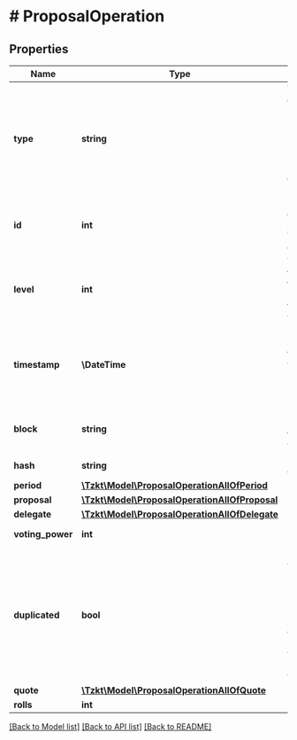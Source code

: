 # # ProposalOperation

## Properties

Name | Type | Description | Notes
------------ | ------------- | ------------- | -------------
**type** | **string** | Type of the operation, &#x60;proposal&#x60; - is used by bakers (delegates) to submit and/or upvote proposals to amend the protocol | [optional]
**id** | **int** | Unique ID of the operation, stored in the TzKT indexer database | [optional]
**level** | **int** | The height of the block from the genesis block, in which the operation was included | [optional]
**timestamp** | **\DateTime** | Datetime of the block, in which the operation was included (ISO 8601, e.g. &#x60;2020-02-20T02:40:57Z&#x60;) | [optional]
**block** | **string** | Hash of the block, in which the operation was included | [optional]
**hash** | **string** | Hash of the operation | [optional]
**period** | [**\Tzkt\Model\ProposalOperationAllOfPeriod**](ProposalOperationAllOfPeriod.md) |  | [optional]
**proposal** | [**\Tzkt\Model\ProposalOperationAllOfProposal**](ProposalOperationAllOfProposal.md) |  | [optional]
**delegate** | [**\Tzkt\Model\ProposalOperationAllOfDelegate**](ProposalOperationAllOfDelegate.md) |  | [optional]
**voting_power** | **int** | Baker&#39;s voting power | [optional]
**duplicated** | **bool** | Indicates whether proposal upvote has already been pushed. Duplicated proposal operations are not counted when selecting proposal-winner. | [optional]
**quote** | [**\Tzkt\Model\ProposalOperationAllOfQuote**](ProposalOperationAllOfQuote.md) |  | [optional]
**rolls** | **int** | [DEPRECATED] | [optional]

[[Back to Model list]](../../README.md#models) [[Back to API list]](../../README.md#endpoints) [[Back to README]](../../README.md)
